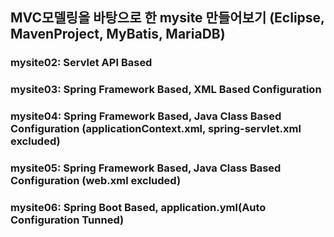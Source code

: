 ## MVC모델링을 바탕으로 한 mysite 만들어보기 (Eclipse, MavenProject, MyBatis, MariaDB)

### mysite02: Servlet API Based
### mysite03: Spring Framework Based, XML Based Configuration
### mysite04: Spring Framework Based, Java Class Based Configuration (applicationContext.xml, spring-servlet.xml excluded)
### mysite05: Spring Framework Based, Java Class Based Configuration (web.xml excluded)
### mysite06: Spring Boot Based, application.yml(Auto Configuration Tunned)

